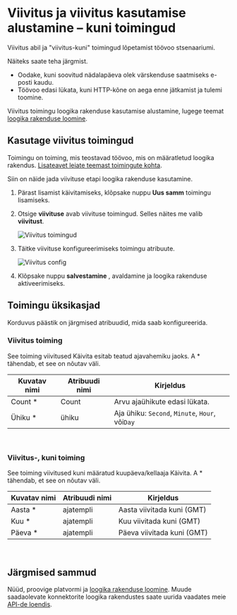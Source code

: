 <properties
    pageTitle="Loogika rakenduste lisamine viivituse | Microsoft Azure'i"
    description="Viivitus ja viivitus ülevaade – kuni toimingud ja kuidas neid kasutada Azure loogika rakenduse abil."
    services=""
    documentationCenter=""
    authors="jeffhollan"
    manager="erikre"
    editor=""
    tags="connectors"/>

<tags
   ms.service="logic-apps"
   ms.devlang="na"
   ms.topic="article"
   ms.tgt_pltfrm="na"
   ms.workload="na"
   ms.date="07/18/2016"
   ms.author="jehollan"/>

# <a name="get-started-with-the-delay-and-delay-until-actions"></a>Viivitus ja viivitus kasutamise alustamine – kuni toimingud

Viivitus abil ja "viivitus-kuni" toimingud lõpetamist töövoo stsenaariumi.

Näiteks saate teha järgmist.

- Oodake, kuni soovitud nädalapäeva olek värskenduse saatmiseks e-posti kaudu.
- Töövoo edasi lükata, kuni HTTP-kõne on aega enne jätkamist ja tulemi toomine.

Viivitus toimingu loogika rakenduse kasutamise alustamine, lugege teemat [loogika rakenduse loomine](../app-service-logic/app-service-logic-create-a-logic-app.md).

## <a name="use-the-delay-actions"></a>Kasutage viivitus toimingud

Toimingu on toiming, mis teostavad töövoo, mis on määratletud loogika rakendus. [Lisateavet leiate teemast toimingute kohta](connectors-overview.md).

Siin on näide jada viivituse etapi loogika rakenduse kasutamine.

1. Pärast lisamist käivitamiseks, klõpsake nuppu **Uus samm** toimingu lisamiseks.
2. Otsige **viivituse** avab viivituse toimingud. Selles näites me valib **viivitust**.

    ![Viivitus toimingud](./media/connectors-native-delay/using-action-1.png)

3. Täitke viivituse konfigureerimiseks toimingu atribuute.

    ![Viivitus config](./media/connectors-native-delay/using-action-2.png)

4. Klõpsake nuppu **salvestamine** , avaldamine ja loogika rakenduse aktiveerimiseks.


## <a name="action-details"></a>Toimingu üksikasjad

Korduvus päästik on järgmised atribuudid, mida saab konfigureerida.

### <a name="delay-action"></a>Viivitus toiming

See toiming viivitused Käivita esitab teatud ajavahemiku jaoks.
A * tähendab, et see on nõutav väli.

|Kuvatav nimi|Atribuudi nimi|Kirjeldus|
|---|---|---|
|Count *|Count|Arvu ajaühikute edasi lükata.|
|Ühiku *|ühiku|Aja ühiku: `Second`, `Minute`, `Hour`, või`Day`|
<br>

### <a name="delay-until-action"></a>Viivitus-, kuni toiming

See toiming viivitused kuni määratud kuupäeva/kellaaja Käivita.
A * tähendab, et see on nõutav väli.

|Kuvatav nimi|Atribuudi nimi|Kirjeldus|
|---|---|---|
|Aasta *|ajatempli|Aasta viivitada kuni (GMT)|
|Kuu *|ajatempli|Kuu viivitada kuni (GMT)|
|Päeva *|ajatempli|Päeva viivitada kuni (GMT)|
<br>


## <a name="next-steps"></a>Järgmised sammud

Nüüd, proovige platvormi ja [loogika rakenduse loomine](../app-service-logic/app-service-logic-create-a-logic-app.md). Muude saadaolevate konnektorite loogika rakendustes saate uurida vaadates meie [API-de loendis](apis-list.md).
